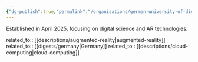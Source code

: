```yaml
---
{"dg-publish":true,"permalink":"/organisations/german-university-of-digital-science/","title":"German University of Digital Science"}
---
```



Established in April 2025, focusing on digital science and AR technologies.

related_to:: [[descriptions/augmented-reality\|augmented-reality]]
related_to:: [[digests/germany\|Germany]]
related_to:: [[descriptions/cloud-computing\|cloud-computing]]
